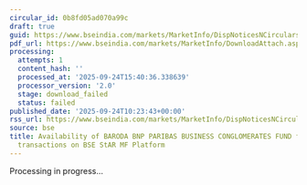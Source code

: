 ```yaml
---
circular_id: 0b8fd05ad070a99c
draft: true
guid: https://www.bseindia.com/markets/MarketInfo/DispNoticesNCirculars.aspx?Noticeid={42B52BCD-9EE3-4858-88F8-1A3749F50B60}&noticeno=20250924-13&dt=09/24/2025&icount=13&totcount=60&flag=0
pdf_url: https://www.bseindia.com/markets/MarketInfo/DownloadAttach.aspx?id=20250924-13&attachedId=
processing:
  attempts: 1
  content_hash: ''
  processed_at: '2025-09-24T15:40:36.338639'
  processor_version: '2.0'
  stage: download_failed
  status: failed
published_date: '2025-09-24T10:23:43+00:00'
rss_url: https://www.bseindia.com/markets/MarketInfo/DispNoticesNCirculars.aspx?Noticeid={42B52BCD-9EE3-4858-88F8-1A3749F50B60}&noticeno=20250924-13&dt=09/24/2025&icount=13&totcount=60&flag=0
source: bse
title: Availability of BARODA BNP PARIBAS BUSINESS CONGLOMERATES FUND for ongoing
  transactions on BSE StAR MF Platform
---
```


Processing in progress...